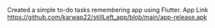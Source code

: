 Created a simple to-do tasks remembering app using Flutter.
App Link https://github.com/karwap22/stillLeft_app/blob/main/app-release.apk
